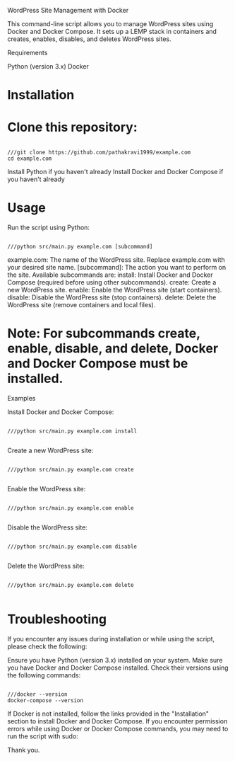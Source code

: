 WordPress Site Management with Docker

This command-line script allows you to manage WordPress sites using Docker and Docker Compose. It sets up a LEMP stack in containers and creates, enables, disables, and deletes WordPress sites.

Requirements

Python (version 3.x)
Docker

# Installation

# Clone this repository:

```<bash>

///git clone https://github.com/pathakravi1999/example.com
cd example.com

```

Install Python if you haven't already
Install Docker and Docker Compose if you haven't already


# Usage

Run the script using Python:

```<python>

///python src/main.py example.com [subcommand]

```


example.com: The name of the WordPress site. Replace example.com with your desired site name.
[subcommand]: The action you want to perform on the site. Available subcommands are:
install: Install Docker and Docker Compose (required before using other subcommands).
create: Create a new WordPress site.
enable: Enable the WordPress site (start containers).
disable: Disable the WordPress site (stop containers).
delete: Delete the WordPress site (remove containers and local files).

# Note: For subcommands create, enable, disable, and delete, Docker and Docker Compose must be installed.

Examples

Install Docker and Docker Compose:


```<bash>

///python src/main.py example.com install


```

Create a new WordPress site:


```<bash>

///python src/main.py example.com create


```

Enable the WordPress site:

```<bash>

///python src/main.py example.com enable


```

Disable the WordPress site:


```<bash>

///python src/main.py example.com disable


```

Delete the WordPress site:


```<bash>

///python src/main.py example.com delete


```

# Troubleshooting

If you encounter any issues during installation or while using the script, please check the following:

Ensure you have Python (version 3.x) installed on your system.
Make sure you have Docker and Docker Compose installed. Check their versions using the following commands:



```<bash>

///docker --version
docker-compose --version

```
If Docker is not installed, follow the links provided in the "Installation" section to install Docker and Docker Compose.
If you encounter permission errors while using Docker or Docker Compose commands, you may need to run the script with sudo:


Thank you.
